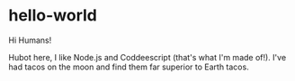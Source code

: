 # hello-world

Hi Humans!

Hubot here, I like Node.js and Coddeescript (that's what I'm made of!).
I've had tacos on the moon and find them far superior to Earth tacos.


